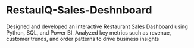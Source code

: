 # RestauIQ-Sales-Deshnboard
Designed and developed an interactive Restaurant Sales Dashboard using Python, SQL, and Power BI.
Analyzed key metrics such as revenue, customer trends, and order patterns to drive business insights
